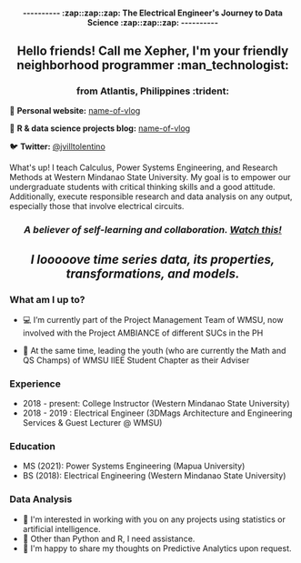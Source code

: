 <h4 align="center"> ---------- :zap::zap::zap: The Electrical Engineer's Journey to Data Science :zap::zap::zap: ---------- </h4>

<h2 align="center"> Hello friends! Call me Xepher, I'm your friendly neighborhood programmer :man_technologist:  </h2>
<h3 align="center">  from Atlantis, Philippines :trident: </h3>

📝 **Personal website:** [name-of-vlog](https://link)

🎨 **R & data science projects blog:** [name-of-vlog](https://link)

🐦 **Twitter:** [@jvilltolentino](https://twitter.com/jvilltolentino)
 

What's up! I teach Calculus, Power Systems Engineering, and Research Methods at Western Mindanao State University. My goal is to empower our undergraduate students with critical thinking skills and a good attitude. Additionally, execute responsible research and data analysis on any output, especially those that involve electrical circuits. 

*<h3 align="center">A believer of self-learning and collaboration. [Watch this!](https://www.youtube.com/watch?v=dk60sYrU2RU&ab_channel=TED)  </h3>*
 
*<h2 align="center">I looooove time series data, its properties, transformations, and models.</h2>*

### What am I up to? 

- :computer: I’m currently part of the Project Management Team of WMSU, now involved with the Project AMBIANCE of different SUCs in the PH

- :crossed_fingers: At the same time, leading the youth (who are currently the Math and QS Champs) of WMSU IIEE Student Chapter  as their Adviser
  
### Experience

- 2018 - present: College Instructor (Western Mindanao State University)
- 2018 - 2019 : Electrical Engineer (3DMags Architecture and Engineering Services & Guest Lecturer @ WMSU)


### Education

- MS (2021): Power Systems Engineering (Mapua University)
- BS (2018): Electrical Engineering (Western Mindanao State University)


### Data Analysis


- 👯 I'm interested in working with you on any projects using statistics or artificial intelligence.
- 🤔 Other than Python and R, I need assistance.
- 💬 I'm happy to share my thoughts on Predictive Analytics upon request.
